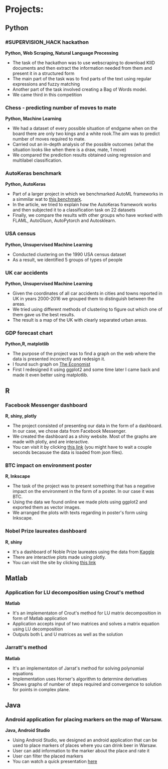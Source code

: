# Projects:


<h2 id="python">Python</h2>

<div class="card">
  <h3>#SUPERVISION_HACK hackathon</h3>
  <p><b>Python, Web Scraping, Natural Language Processing</b></p>
  <ul>
    <li>The task of the hackathon was to use webscraping to download KIID documents and then extract the information needed from them and present it in a structured form</li>
    <li>The main part of the task was to find parts of the text using regular expressions and fuzzy matching </li>
    <li>Another part of the task involved creating a Bag of Words model.</li>
    <li>We came third in this competition</li>
  </ul>
  <a href="https://github.com/wojciechkosiuk/Hackathon2k22"><span class="card-link-spanner"></span></a>
</div>


<div class="card">
  <h3>Chess - predicting number of moves to mate</h3>
  <p><b>Python, Machine Learning</b></p>
  <ul>
    <li>We had a dataset of every possible situation of endgame when on the board there are only two kings and a white rook.The aim was to predict number of moves required to mate.</li>
    <li>Carried out an in-depth analysis of the possible outcomes (what the situation looks like when there is a draw, mate, 1 move)</li>
    <li>We compared the prediction results obtained using regression and multilabel classification.</li>
  </ul>
  <a href="https://github.com/skowronskid/projects/blob/main/supervised_ml/chess_mate/kings_rook_mate.ipynb"><span class="card-link-spanner"></span></a>
</div>


<div class="card">
  <h3>AutoKeras benchmark</h3>
  <p><b>Python, AutoKeras</b></p>
  <ul>
    <li>Part of a larger project in which we benchmarked AutoML frameworks in a simmilar wat to <a href="https://arxiv.org/abs/1907.00909">this benchmark</a>. </li>
    <li>In the article, we tried to explain how the AutoKeras framework works and then subjected it to a classification task on 22 datasets</li>
    <li>Finally, we compare the results with other groups who have worked with FLAML, AutoGluon, AutoPytorch and Autosklearn.</li>
  </ul>
  <a href="https://github.com/skowronskid/projects/tree/main/supervised_ml/AutoKeras_benchmark"><span class="card-link-spanner"></span></a>
</div>


<div class="card">
  <h3>USA census</h3>
  <p><b>Python, Unsupervised Machine Learning</b></p>
  <ul>
    <li>Conducted clustering on the 1990 USA census dataset</li>
    <li>As a result, we identified 5 groups of types of people</li>
  </ul>
  <a href="hhttps://github.com/skowronskid/projects/blob/main/unsupervised_ml/usa_census.ipynb"><span class="card-link-spanner"></span></a>
</div>


<div class="card">
  <h3>UK car accidents</h3>
  <p><b>Python, Unsupervised Machine Learning</b></p>
  <ul>
    <li>Given the coordinates of all car accidents in cities and towns reported in UK in years 2000-2016 we grouped them to distinguish between the areas.</li>
    <li>We tried using different methods of clustering to figure out which one of them gave us the best results. </li>
    <li>The result is a map of the UK with clearly separated urban areas. </li>
  </ul>
  <a href="https://github.com/skowronskid/projects/blob/main/unsupervised_ml/urban_uk.ipynb"><span class="card-link-spanner"></span></a>
</div>



<div class="card">
  <h3>GDP forecast chart</h3>
  <p><b>Python,R, matplotlib</b></p>
  <ul>
    <li>The purpose of the project was to find a graph on the web where the data is presented incorrectly and redesign it.  </li>
    <li>I found such graph on <a href="https://www.economist.com/graphic-detail/2021/10/12/the-imf-warns-that-the-global-economic-recovery-will-be-grossly-uneven">The Economist</a></li>
    <li>First I redesigned it using ggplot2 and some time later I came back and made it even better using matplotlib. </li>
  </ul>
  <a href="https://github.com/skowronskid/projects/blob/main/data_visualisation/GDP_forecasts_chart/Raport.ipynb"><span class="card-link-spanner"></span></a>
</div>

<h2 id="r">R</h2>

<div class="card">
  <h3>Facebook Messenger dashboard </h3>
  <p><b>R, shiny, plotly</b></p>
  <ul>
    <li>The project consisted of presenting our data in the form of a dashboard. In our case, we chose data from Facebook Messenger.</li>
    <li>We created the dashboard as a shiny website. Most of the graphs are made with plotly, and are interactive.</li>
    <li>You can visit it by clicking <a href="https://skowronski.shinyapps.io/messenger/">this link</a> (you might have to wait a couple seconds becasuse the data is loaded from json files). </li>
  </ul>
  <a href="https://github.com/skowronskid/projects/tree/main/data_visualisation/FB_shiny"><span class="card-link-spanner"></span></a>
</div>

<div class="card">
  <h3>BTC impact on environment poster</h3>
  <p><b>R, Inkscape</b></p>
  <ul>
    <li>The task of the project was to present something that has a negative impact on the environment in the form of a poster. In our case it was BTC.</li>
    <li>Using the data we found online we made plots using ggplot2 and exported them as vector images.</li>
    <li>We arranged the plots with texts regarding in poster's form using Inkscape. </li>
  </ul>
  <a href="https://github.com/skowronskid/projects/tree/main/data_visualisation/BTC_environment"><span class="card-link-spanner"></span></a>
</div>


<div class="card">
  <h3>Nobel Prize laureates dashboard</h3>
  <p><b>R, shiny</b></p>
  <ul>
    <li>It's a dashboard of Noble Prize laureates using the data from <a href="https://www.kaggle.com/datasets/imdevskp/nobel-prize">Kaggle</a></li>
    <li>There are interactive plots made using plotly.</li>
    <li>You can visit the site by clicking <a href="https://skowronski.shinyapps.io/Nobel_Prize/">this link</a> </li>
  </ul>
  <a href="https://github.com/skowronskid/projects/tree/main/data_visualisation/Nobel_shiny"><span class="card-link-spanner"></span></a>
</div>



<h2 id="matlab">Matlab</h2>
<div class="card">
  <h3>Application for LU decomposition using Crout's method </h3>
  <p><b>Matlab</b></p>
  <ul>
    <li>It's an implementaton of Crout's method for LU matrix decomposition in form of Matlab application</li>
    <li>Application accepts input of two matrices and solves a matrix equation using LU decomposition </li>
    <li>Outputs both L and U matrices as well as the solution</li>
  </ul>
  <a href="https://github.com/skowronskid/projects/tree/main/Matlab/LU_Crout"><span class="card-link-spanner"></span></a>
</div>


<div class="card">
  <h3>Jarratt's method</h3>
  <p><b>Matlab</b></p>
  <ul>
    <li>It's an implementaton of Jarrat's method for solving polynomial equations</li>
    <li>Implementation uses Horner's algorithm to determine derivatives </li>
    <li>Shows graphs of number of steps required and convergence to solution for points in complex plane. </li>
  </ul>
  <a href="https://github.com/skowronskid/projects/tree/main/Matlab/MetodaJarratta"><span class="card-link-spanner"></span></a>
</div>


<h2 id="java">Java</h2>


<div class="card">
  <h3>Android application for placing markers on the map of Warsaw.</h3>
  <p><b>Java, Android Studio</b></p>
  <ul>
    <li>Using Android Studio, we designed an android application that can be used to place markers of places where you can drink beer in Warsaw.</li>
    <li>User can add information to the marker about the place and rate it</li>
    <li>User can filter the placed markers</li>
    <li>You can watch a quick presentation <a href="https://www.youtube.com/watch?v=qd5JLx1BE3o">here</a></li>
  </ul>
  <a href="https://github.com/skowronskid/projects/tree/main/Java/Lokalizator_android"><span class="card-link-spanner"></span></a>
</div>






